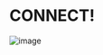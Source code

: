 # CONNECT!
![image](https://user-images.githubusercontent.com/97937116/236749116-f76fd6d9-ed8e-48bf-bf86-b71bbd136238.png)
